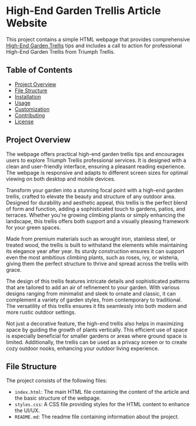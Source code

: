 # High-End Garden Trellis Article Website

This project contains a simple HTML webpage that provides comprehensive <a href=https://triumphtrellis.com/>High-End Garden Trellis</a> tips and includes a call to action for professional High-End Garden Trellis from Triumph Trellis.

## Table of Contents

- [Project Overview](#project-overview)
- [File Structure](#file-structure)
- [Installation](#installation)
- [Usage](#usage)
- [Customization](#customization)
- [Contributing](#contributing)
- [License](#license)

## Project Overview

The webpage offers practical high-end garden trellis tips and encourages users to explore Triumph Trellis professional services. It is designed with a clean and user-friendly interface, ensuring a pleasant reading experience. The webpage is responsive and adapts to different screen sizes for optimal viewing on both desktop and mobile devices.

Transform your garden into a stunning focal point with a high-end garden trellis, crafted to elevate the beauty and structure of any outdoor area. Designed for durability and aesthetic appeal, this trellis is the perfect blend of form and function, adding a sophisticated touch to gardens, patios, and terraces. Whether you're growing climbing plants or simply enhancing the landscape, this trellis offers both support and a visually pleasing framework for your green spaces.

Made from premium materials such as wrought iron, stainless steel, or treated wood, the trellis is built to withstand the elements while maintaining its elegance year after year. Its sturdy construction ensures it can support even the most ambitious climbing plants, such as roses, ivy, or wisteria, giving them the perfect structure to thrive and spread across the trellis with grace.

The design of this trellis features intricate details and sophisticated patterns that are tailored to add an air of refinement to your garden. With various designs ranging from minimalist and sleek to ornate and classic, it can complement a variety of garden styles, from contemporary to traditional. The versatility of this trellis ensures it fits seamlessly into both modern and more rustic outdoor settings.

Not just a decorative feature, the high-end trellis also helps in maximizing space by guiding the growth of plants vertically. This efficient use of space is especially beneficial for smaller gardens or areas where ground space is limited. Additionally, the trellis can be used as a privacy screen or to create cozy outdoor nooks, enhancing your outdoor living experience.

## File Structure

The project consists of the following files:


- `index.html`: The main HTML file containing the content of the article and the basic structure of the webpage.
- `styles.css`: A CSS file providing styles for the HTML content to enhance the UI/UX.
- `README.md`: The readme file containing information about the project.
